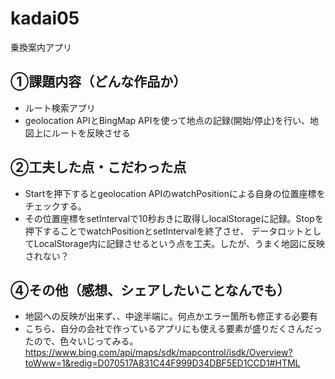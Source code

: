 # kadai05
乗換案内アプリ

## ①課題内容（どんな作品か）
- ルート検索アプリ
- geolocation APIとBingMap APIを使って地点の記録(開始/停止)を行い、地図上にルートを反映させる

## ②工夫した点・こだわった点
- Startを押下するとgeolocation APIのwatchPositionによる自身の位置座標をチェックする。
- その位置座標をsetIntervalで10秒おきに取得しlocalStorageに記録。Stopを押下することでwatchPositionとsetIntervalを終了させ、
  データロットとしてLocalStorage内に記録させるという点を工夫。したが、うまく地図に反映されない？

## ④その他（感想、シェアしたいことなんでも）
- 地図への反映が出来ず、、中途半端に。何点かエラー箇所も修正する必要有
- こちら、自分の会社で作っているアプリにも使える要素が盛りだくさんだったので、色々いじってみる。
  https://www.bing.com/api/maps/sdk/mapcontrol/isdk/Overview?toWww=1&redig=D070517A831C44F999D34DBF5ED1CCD1#HTML
